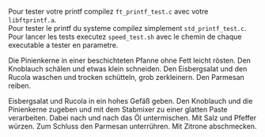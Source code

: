 Pour tester votre printf compilez `ft_printf_test.c` avec votre `libftprintf.a`.  
Pour tester le printf du systeme compilez simplement `std_printf_test.c`.  
Pour lancer les tests executez `speed_test.sh` avec le chemin de chaque executable a tester en parametre.

Die Pinienkerne in einer beschichteten Pfanne ohne Fett leicht rösten. Den Knoblauch schälen und etwas klein schneiden. Den Eisbergsalat und den Rucola waschen und trocken schütteln, grob zerkleinern. Den Parmesan reiben.

Eisbergsalat und Rucola in ein hohes Gefäß geben. Den Knoblauch und die Pinienkerne zugeben und mit dem Stabmixer zu einer glatten Paste verarbeiten. Dabei nach und nach das Öl untermischen. Mit Salz und Pfeffer würzen. Zum Schluss den Parmesan unterrühren. Mit Zitrone abschmecken.
